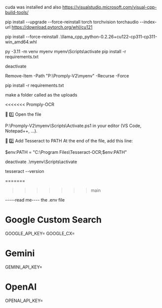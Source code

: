 cuda was installed and  also https://visualstudio.microsoft.com/visual-cpp-build-tools/

pip install --upgrade --force-reinstall torch torchvision torchaudio --index-url https://download.pytorch.org/whl/cu121

pip install --force-reinstall .\llama_cpp_python-0.2.26+cu122-cp311-cp311-win_amd64.whl



py -3.11 -m venv myenv
myenv\Scripts\activate
pip install -r requirements.txt

deactivate

Remove-Item -Path "P:\Promply-V2\myenv" -Recurse -Force


pip install -r requirements.txt


make a folder called as the uploads




<<<<<<< Promply-OCR






🩷 1️⃣ Open the file

P:\Promply-V2\myenv\Scripts\Activate.ps1
in your editor (VS Code, Notepad++, …).

🩷 2️⃣ Add Tesseract to PATH
At the end of the file, add this line:


$env:PATH = "C:\Program Files\Tesseract-OCR;$env:PATH"

deactivate
.\myenv\Scripts\activate


tesseract --version




=======
>>>>>>> main

-----read me----
the .env file

# Google Custom Search
GOOGLE_API_KEY=
GOOGLE_CX=

# Gemini
GEMINI_API_KEY=

# OpenAI 
OPENAI_API_KEY=
